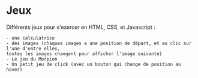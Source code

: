 # Jeux
 
 Différents jeux pour s'exercer en HTML, CSS, et Javascript :

    - une calculatrice
    - des images (chaques images a une position de départ, et au clic sur l'une d'entre elles, 
    toutes les images changent pour afficher l'image suivante)
    - Le jeu du Morpion
    - Un petit jeu de click (avec un bouton qui change de position au hover)
